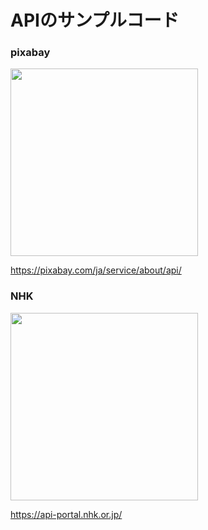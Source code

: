 # APIのサンプルコード

### pixabay
<img src="https://user-images.githubusercontent.com/17683316/201280017-4d7e6071-acc7-49ae-bca1-03b46cae4747.png" width=300>

https://pixabay.com/ja/service/about/api/

### NHK
<img src="https://user-images.githubusercontent.com/17683316/201280036-3b951a32-d4ef-4b02-9d97-e2d075825028.png" width=300>

https://api-portal.nhk.or.jp/
